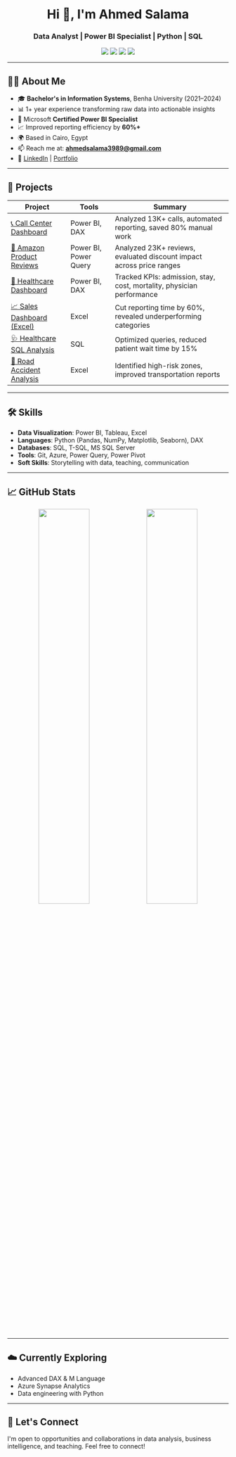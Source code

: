 <h1 align="center">Hi 👋, I'm Ahmed Salama</h1>
<h3 align="center">Data Analyst | Power BI Specialist | Python | SQL</h3>

<p align="center">
  <img src="https://img.shields.io/badge/Power%20BI-Analytics-yellow?style=flat-square&logo=Power%20BI" />
  <img src="https://img.shields.io/badge/Python-Data%20Analysis-blue?style=flat-square&logo=Python" />
  <img src="https://img.shields.io/badge/SQL-Database-red?style=flat-square&logo=MySQL" />
  <img src="https://img.shields.io/badge/Excel-Reporting-brightgreen?style=flat-square&logo=Microsoft%20Excel" />
</p>

---

## 🧑‍💼 About Me

- 🎓 **Bachelor's in Information Systems**, Benha University (2021–2024)
- 📊 1+ year experience transforming raw data into actionable insights
- 🏅 Microsoft **Certified Power BI Specialist**
- 📈 Improved reporting efficiency by **60%+**
- 🌍 Based in Cairo, Egypt  
- 📫 Reach me at: **ahmedsalama3989@gmail.com**  
- 🔗 [LinkedIn](https://www.linkedin.com/in/ahmed-salama6/) | [Portfolio](https://a-salama6.github.io/)

---

## 💼 Projects

| Project | Tools | Summary |
|--------|-------|---------|
| [📞 Call Center Dashboard](https://github.com/a-salama6/Call-Center-DashBoard.git) | Power BI, DAX | Analyzed 13K+ calls, automated reporting, saved 80% manual work |
| [🛒 Amazon Product Reviews](https://github.com/a-salama6/Amazon-Dashboard-Reviews-.git) | Power BI, Power Query | Analyzed 23K+ reviews, evaluated discount impact across price ranges |
| [🏥 Healthcare Dashboard](https://github.com/a-salama6/Healthcare-Dashboard.git) | Power BI, DAX | Tracked KPIs: admission, stay, cost, mortality, physician performance |
| [📈 Sales Dashboard (Excel)](https://github.com/a-salama6/excel-dataanalysis-p1.git) | Excel | Cut reporting time by 60%, revealed underperforming categories |
| [🩺 Healthcare SQL Analysis](https://github.com/a-salama6/SQL-Analysis-for-Healthcare-Dataset.git) | SQL | Optimized queries, reduced patient wait time by 15% |
| [🚗 Road Accident Analysis](https://github.com/a-salama6/Road-Accidents-Dashboard-Excel-.git) | Excel | Identified high-risk zones, improved transportation reports |

---

## 🛠️ Skills

- **Data Visualization**: Power BI, Tableau, Excel
- **Languages**: Python (Pandas, NumPy, Matplotlib, Seaborn), DAX
- **Databases**: SQL, T-SQL, MS SQL Server
- **Tools**: Git, Azure, Power Query, Power Pivot
- **Soft Skills**: Storytelling with data, teaching, communication

---

## 📈 GitHub Stats

<p align="center">
  <img src="https://github-readme-stats.vercel.app/api?username=a-salama6&show_icons=true&theme=radical" width="48%"/>
  <img src="https://github-readme-streak-stats.herokuapp.com/?user=a-salama6&theme=radical" width="48%"/>
</p>

---

## ☁️ Currently Exploring

- Advanced DAX & M Language  
- Azure Synapse Analytics  
- Data engineering with Python

---

## 💬 Let's Connect

I'm open to opportunities and collaborations in data analysis, business intelligence, and teaching. Feel free to connect!

